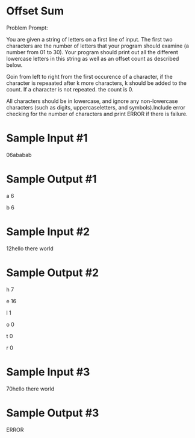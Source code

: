 # Offset Sum
Problem Prompt:

You are given a string of letters on a first line of input.
The first two characters are the number of letters that your program should examine (a number from 01 to 30). 
Your program should print out all the different lowercase letters in this string as well as an offset count as described below.

Goin from left to right from the first occurence of a character, if the character is repeaated after k more characters, k should be added to the count. If a character is not repeated. the count is 0.

All characters should be in lowercase, and ignore any non-lowercase characters (such as digits, uppercaseletters, and symbols).Include error checking for the number of characters and print ERROR if there is failure.

# Sample Input #1
06ababab

# Sample Output #1
a 6

b 6

# Sample Input #2
12hello there world

# Sample Output #2
h 7

e 16

l 1

o 0

t 0

r 0

# Sample Input #3
70hello there world

# Sample Output #3
ERROR
